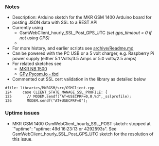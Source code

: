 ### Notes
* Description: Arduino sketch for the MKR GSM 1400 Arduino board for posting JSON data with SSL to a REST API
* Currently using
    * GsmWebClient_hourly_SSL_Post_GPS_UTC *(set gps_timeout = 0 if not using GPS)*
    * 
* For more history, and earlier scripts see [archive/Readme.md](archive)
* Can be powered with the PC USB or a 5 volt charger, e.g. Raspberry Pi power supply (either 5.1 Volts/3.5 Amps or 5.0 volts/2.5 amps)
* For related sketches see
    * [MKR NB 1500](https://github.com/johnedstone/MKR-NB-1500-sketches)
    * [GPy Pycom.io - tbd](./)
* Commented out SSL cert validation in the library as detailed below
```
#file: libraries/MKRGSM/src/GSMClient.cpp
124     case CLIENT_STATE_MANAGE_SSL_PROFILE: {
125       // MODEM.sendf("AT+USECPRF=0,0,%d",_sslprofile);
126       MODEM.sendf("AT+USECPRF=0");
```

### Uptime issues
* MKR GSM 1400 GsmWebClient_hourly_SSL_POST sketch: stopped at `"uptime": "uptime: 49d 16:23:13 or 4292593s".  See GsmWebClient_hourly_SSL_Post_GPS_UTC sketch for the resolution of this issue.
